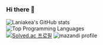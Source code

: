 ### Hi there 👋

<!--
**skysaver00/skysaver00** is a ✨ _special_ ✨ repository because its `README.md` (this file) appears on your GitHub profile.

Here are some ideas to get you started:

- 🔭 I’m currently working on ...
- 🌱 I’m currently learning ...
- 👯 I’m looking to collaborate on ...
- 🤔 I’m looking for help with ...
- 💬 Ask me about ...
- 📫 How to reach me: ...
- 😄 Pronouns: ...
- ⚡ Fun fact: ...
-->

![Laniakea's GitHub stats](https://github-readme-stats.vercel.app/api?username=skysaver00&show_icons=true&theme=gruvbox)  
![Top Programming Languages](https://github-readme-stats.vercel.app/api/top-langs/?username=skysaver00&layout=compact&theme=gruvbox)  
[![Solved.ac
프로필](http://mazassumnida.wtf/api/v2/generate_badge?boj=skysaver00)](https://solved.ac/skysaver00)
![mazandi profile](http://mazandi.herokuapp.com/api?handle=skysaver00&theme=cold)
